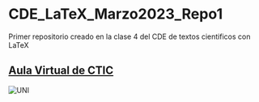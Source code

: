 # CDE_LaTeX_Marzo2023_Repo1
Primer repositorio creado en la clase 4 del CDE de textos cientificos con LaTeX

## [Aula Virtual de CTIC](https://ctic-virtual.uni.edu.pe/)
![](https://www.uni.edu.pe/images/demo/logouni.png "UNI")


